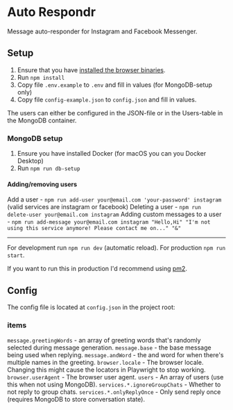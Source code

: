 # Auto Respondr
Message auto-responder for Instagram and Facebook Messenger.

## Setup
1. Ensure that you have [installed the browser binaries](https://playwright.dev/docs/browsers#managing-browser-binaries).
2. Run `npm install`
3. Copy file `.env.example` to `.env` and fill in values (for MongoDB-setup only)
4. Copy file `config-example.json` to `config.json` and fill in values.

The users can either be configured in the JSON-file or in the Users-table in the MongoDB container.

### MongoDB setup
1. Ensure you have installed Docker (for macOS you can you Docker Desktop)
2. Run `npm run db-setup`

#### Adding/removing users
Add a user - `npm run add-user your@email.com 'your-password' instagram` (valid services are instagram or facebook)
Deleting a user - `npm run delete-user your@email.com instagram`
Adding custom messages to a user - `npm run add-message your@email.com instagram "Hello,Hi" "I'm not using this service anymore! Please contact me on..." "&"`
<hr>

For development run `npm run dev` (automatic reload). For production `npm run start`.

If you want to run this in production I'd recommend using [pm2](https://pm2.keymetrics.io/).

## Config
The config file is located at `config.json` in the project root:

### items
`message.greetingWords` - an array of greeting words that's randomly selected during message generation.
`message.base` - the base message being used when replying.
`message.andWord` - the and word for when there's multiple names in the greeting.
`browser.locale` - The browser locale. Changing this might cause the locators in Playwright to stop working.
`browser.userAgent` - The browser user agent.
`users` - An array of users (use this when not using MongoDB).
`services.*.ignoreGroupChats` - Whether to not reply to group chats.
`services.*.onlyReplyOnce` - Only send reply once (requires MongoDB to store conversation state).